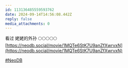 ```yaml
---
id: 113136485559593762
date: 2024-09-14T14:56:08.442Z
reply: false
media_attachments: 0
---
```


看过 姥姥的外孙 🌕🌕🌕🌕🌕   
[https://neodb.social/movie/1MQTe6StK7U9anZfXwrvxN](https://neodb.social/movie/1MQTe6StK7U9anZfXwrvxN)

[#NeoDB](https://e5n.cc/tags/NeoDB)

